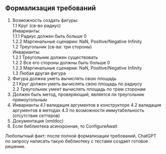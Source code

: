 ﻿## Формализация требований
1. Возможность создать фигуры: \
   1.1 Круг (св-во радиус) \
   Инварианты: \
   1.1.1 Радиус должен быть больше 0 \
   1.2.2 Маргинальные сценарии: NaN, Positive/Negative Infinity \
   1.2 Треугольник (св-ва: три стороны) \
   Инварианты: \
   1.2.1 Треугольник должен существовать \
   1.2.2 Все его стороны должны быть больше 0 \
   1.2.3 Маргинальные сценарии: NaN, Positive/Negative Infinity \
   1.3 Любая другая фигура
2. Фигура должна уметь вычислять свою площадь \
   2.1 Круг должен уметь вычислять свою площадь по радиусу \
   2.2 Треугольник умеет вычислять площадь по трем сторонам 
3. Должен быть метод, проверяющий, является ли треугольник прямоугольным 
4. Инварианты
   4.1 валидация аргументов в конструкторе
   4.2 валидация аргументов в методах
   4.3 по возможности иммутабельность (отсутствие сеттеров) 
5. Документация (xmldoc)
6. Если библиотека асинхронная, то ConfigureAwait

Любопытный факт: после полной формализации требований, ChatGPT по запросу написать такую библиотеку с тестами создает готовое решение.
